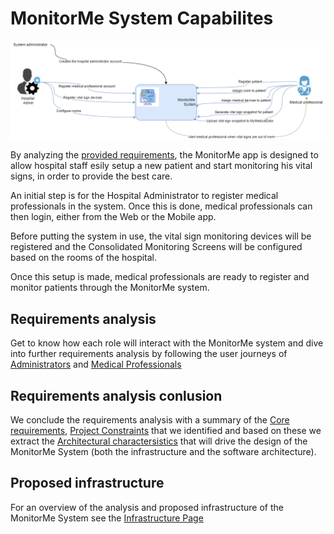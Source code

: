 # MonitorMe System Capabilites

![Capabilities diagram](https://github.com/ArchitectsEvolutionZone/MonitorMe/blob/main/resources/capabilities%20overview%203.png)

By analyzing the [provided requirements](https://github.com/ArchitectsEvolutionZone/MonitorMe/blob/main/1.Requirements/ClientInitialRequirements.md), the MonitorMe app is designed to allow hospital staff esily setup a new patient and start monitoring his vital signs, in order to provide the best care. 

An initial step is for the Hospital Administrator to register medical professionals in the system. Once this is done, medical professionals can then login, either from the Web or the Mobile app. 

Before putting the system in use, the vital sign monitoring devices will be registered and the Consolidated Monitoring Screens will be configured based on the rooms of the hospital. 

Once this setup is made, medical professionals are ready to register and monitor patients through the MonitorMe system.

## Requirements analysis
Get to know how each role will interact with the MonitorMe system and dive into further requirements analysis by following the user journeys of [Administrators](https://github.com/ArchitectsEvolutionZone/MonitorMe/blob/main/1.Requirements/UserJourneys/HospitalAdmin.md) and [Medical Professionals](https://github.com/ArchitectsEvolutionZone/MonitorMe/blob/main/1.Requirements/UserJourneys/MedicalProfessional.md) 

## Requirements analysis conlusion 
We conclude the requirements analysis with a summary of the [Core requirements](https://github.com/ArchitectsEvolutionZone/MonitorMe/blob/main/1.Requirements/Core%20requirements.md#core-requirements), [Project Constraints](https://github.com/ArchitectsEvolutionZone/MonitorMe/blob/main/1.Requirements/Core%20requirements.md#project-constraints) that we identified and based on these we extract the [Architectural charactersistics](https://github.com/ArchitectsEvolutionZone/MonitorMe/blob/main/1.Requirements/Core%20requirements.md#architectural-characteristics) that will drive the design of the MonitorMe System (both the infrastructure and the software architecture).

## Proposed infrastructure 
For an overview of the analysis and proposed infrastructure of the MonitorMe System see the [Infrastructure Page](https://github.com/ArchitectsEvolutionZone/MonitorMe/blob/main/2.ArchitectureVisualization/Infrastructure.md) 
